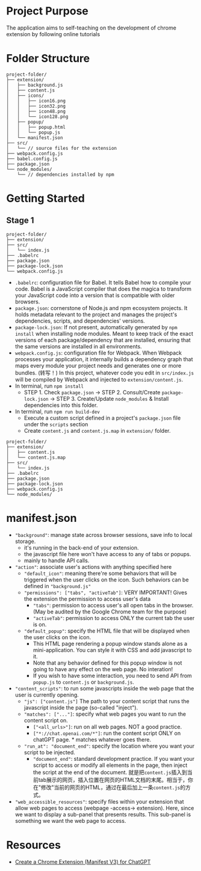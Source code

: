 # Project Purpose
The application aims to self-teaching on the development of chrome extension by following online tutorials

# Folder Structure
```
project-folder/
├── extension/
│   ├── background.js
│   ├── content.js
│   ├── icons/
│   │   ├── icon16.png
│   │   ├── icon32.png
│   │   ├── icon48.png
│   │   └── icon128.png
│   ├── popup/
│   │   ├── popup.html
│   │   └── popup.js
│   └── manifest.json
├── src/
│   └── // source files for the extension
├── webpack.config.js
├── babel.config.js
├── package.json
└── node_modules/
    └── // dependencies installed by npm

```

# Getting Started
## Stage 1
```
project-folder/
├── extension/
├── src/
│   └── index.js
├── .babelrc
├── package.json
├── package-lock.json
└── webpack.config.js
```
* `.babelrc`: configuration file for Babel. It tells Babel how to compile your code. Babel is a JavaScript compiler that does the magica to transform your JavaScript code into a version that is compatible with older browsers.
* `package.json`: cornerstone of Node.js and npm ecosystem projects. It holds metadata relevant to the project and manages the project's dependencies, scripts, and dependencies' versions.
* `package-lock.json`: If not present, automatically generated by `npm install` when installing node modules. Meant to keep track of the exact versions of each package/dependency that are installed, ensuring that the same versions are installed in all environments.
* `webpack.config.js`: configuration file for Webpack. When Webpack processes your application, it internally builds a dependency graph that maps every module your project needs and generates one or more bundles. (转写！) In this project, whatever code you edit in `src/index.js` will be compiled by Webpack and injected to `extension/content.js`.
* In terminal, run `npm install`
    * STEP 1. Check `package.json` -> STEP 2. Consult/Create `package-lock.json` -> STEP 3. Create/Update `node_modules` & Install dependencies into this folder.
* In terminal, run `npm run build-dev`
    * Execute a custom script defined in a project's `package.json` file under the `scripts` section
    * Create `content.js` and `content.js.map` in `extension/` folder.
```
project-folder/
├── extension/
│   ├── content.js
│   └── content.js.map
├── src/
│   └── index.js
├── .babelrc
├── package.json
├── package-lock.json
├── webpack.config.js
└── node_modules/
```

# manifest.json
* `"background"`: manage state across browser sessions, save info to local storage.
    * it's running in the back-end of your extension. 
    * the javascript file here won't have access to any of tabs or popups.
    * mainly to handle API calls.
* `"action"`: associate user's actions with anything specified here
    * `"default_icon"`: meaning there're some behaviors that will be triggered when the user clicks on the icon. Such behaviors can be defined in `"background.js"`
    * `"permissions": ["tabs", "activeTab"]`: VERY IMPORTANT! Gives the extension the permission to access user's data
        * `"tabs"`: permission to access user's all open tabs in the browser. (May be audited by the Google Chrome team for the purpose)
        * `"activeTab"`: permission to access ONLY the current tab the user is on.
    * `"default_popup"`: specify the HTML file that will be displayed when the user clicks on the icon.
        * This HTML page rendering a popup window stands alone as a mini-application. You can style it with CSS and add javascript to it.
        * Note that any behavior defined for this popup window is not going to have any effect on the web page. No interation!
        * If you wish to have some interaction, you need to send API from `popup.js` to `content.js` or `background.js`.
* `"content_scripts"`: to run some javascripts inside the web page that the user is currently opening.
    * `"js": ["content.js"]` The path to your content script that runs the javascript inside the page (so-called "inject").
    * `"matches": ["..."]`: specify what web pages you want to run the content script on.
        * `["<all_urls>"]`: run on all web pages. NOT a good practice.
        * `["*://chat.openai.com/*"]`: run the content script ONLY on chatGPT page. * matches whatever goes there.
    * `"run_at": "document_end"`: specify the location where you want your script to be injected.
        * `"document_end"`: standard development practice. If you want your script to access or modify all elements in the page, then inject the script at the end of the document. 就是把`content.js`插入到当前tab展示的网页，插入位置在网页的HTML文档的末尾。相当于，你在"修改"当前的网页的HTML，通过在最后加上一条`content.js`的方式。
* `"web_accessible_resources"`: specify files within your extension that allow web pages to access (webpage -access-> extension). Here, since we want to display a sub-panel that presents results. This sub-panel is something we want the web page to access.

# Resources
- [Create a Chrome Extension (Manifest V3) for ChatGPT](https://www.youtube.com/watch?v=nviEA5chYA8&ab_channel=AlejandroAO-Software%26Ai)